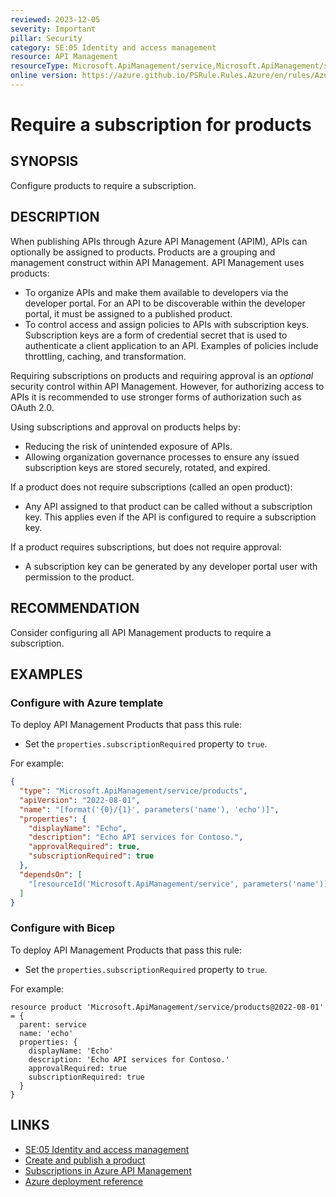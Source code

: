 ```yaml
---
reviewed: 2023-12-05
severity: Important
pillar: Security
category: SE:05 Identity and access management
resource: API Management
resourceType: Microsoft.ApiManagement/service,Microsoft.ApiManagement/service/products
online version: https://azure.github.io/PSRule.Rules.Azure/en/rules/Azure.APIM.ProductSubscription/
---
```


# Require a subscription for products

## SYNOPSIS

Configure products to require a subscription.

## DESCRIPTION

When publishing APIs through Azure API Management (APIM), APIs can optionally be assigned to products.
Products are a grouping and management construct within API Management.
API Management uses products:

- To organize APIs and make them available to developers via the developer portal.
  For an API to be discoverable within the developer portal, it must be assigned to a published product.
- To control access and assign policies to APIs with subscription keys.
  Subscription keys are a form of credential secret that is used to authenticate a client application to an API.
  Examples of policies include throttling, caching, and transformation.

Requiring subscriptions on products and requiring approval is an _optional_ security control within API Management.
However, for authorizing access to APIs it is recommended to use stronger forms of authorization such as OAuth 2.0.

Using subscriptions and approval on products helps by:

- Reducing the risk of unintended exposure of APIs.
- Allowing organization governance processes to ensure any issued subscription keys are stored securely, rotated, and expired.

If a product does not require subscriptions (called an open product):

- Any API assigned to that product can be called without a subscription key.
  This applies even if the API is configured to require a subscription key.

If a product requires subscriptions, but does not require approval:

- A subscription key can be generated by any developer portal user with permission to the product.

## RECOMMENDATION

Consider configuring all API Management products to require a subscription.

## EXAMPLES

### Configure with Azure template

To deploy API Management Products that pass this rule:

- Set the `properties.subscriptionRequired` property to `true`.

For example:

```json
{
  "type": "Microsoft.ApiManagement/service/products",
  "apiVersion": "2022-08-01",
  "name": "[format('{0}/{1}', parameters('name'), 'echo')]",
  "properties": {
    "displayName": "Echo",
    "description": "Echo API services for Contoso.",
    "approvalRequired": true,
    "subscriptionRequired": true
  },
  "dependsOn": [
    "[resourceId('Microsoft.ApiManagement/service', parameters('name'))]"
  ]
}
```

### Configure with Bicep

To deploy API Management Products that pass this rule:

- Set the `properties.subscriptionRequired` property to `true`.

For example:

```bicep
resource product 'Microsoft.ApiManagement/service/products@2022-08-01' = {
  parent: service
  name: 'echo'
  properties: {
    displayName: 'Echo'
    description: 'Echo API services for Contoso.'
    approvalRequired: true
    subscriptionRequired: true
  }
}
```

## LINKS

- [SE:05 Identity and access management](https://learn.microsoft.com/azure/well-architected/security/identity-access#protect-nonidentity-based-secrets)
- [Create and publish a product](https://learn.microsoft.com/azure/api-management/api-management-howto-add-products)
- [Subscriptions in Azure API Management](https://learn.microsoft.com/azure/api-management/api-management-subscriptions)
- [Azure deployment reference](https://learn.microsoft.com/azure/templates/microsoft.apimanagement/service/products)
